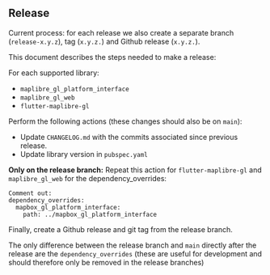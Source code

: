 ## Release

Current process: for each release we also create a separate branch (`release-x.y.z`), tag (`x.y.z.`) and Github release (`x.y.z.`).

This document describes the steps needed to make a release:

For each supported library:
 - `maplibre_gl_platform_interface`
 - `maplibre_gl_web`
 - `flutter-maplibre-gl`

Perform the following actions (these changes should also be on `main`):
 - Update `CHANGELOG.md` with the commits associated since previous release.
 - Update library version in `pubspec.yaml`


**Only on the release branch:** Repeat this action for `flutter-maplibre-gl` and `maplibre_gl_web` for the dependency_overrides:

```
Comment out:
dependency_overrides:
  mapbox_gl_platform_interface:
    path: ../mapbox_gl_platform_interface
```
Finally, create a Github release and git tag from the release branch.

The only difference between the release branch and `main` directly after the release are the `dependency_overrides` (these are useful for development and should therefore only be removed in the release branches)

